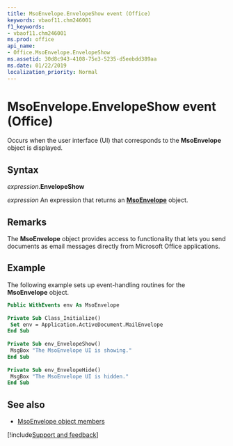 ```yaml
---
title: MsoEnvelope.EnvelopeShow event (Office)
keywords: vbaof11.chm246001
f1_keywords:
- vbaof11.chm246001
ms.prod: office
api_name:
- Office.MsoEnvelope.EnvelopeShow
ms.assetid: 30d8c943-4108-75e3-5235-d5eebdd389aa
ms.date: 01/22/2019
localization_priority: Normal
---
```



# MsoEnvelope.EnvelopeShow event (Office)

Occurs when the user interface (UI) that corresponds to the **MsoEnvelope** object is displayed.


## Syntax

_expression_.**EnvelopeShow**

_expression_ An expression that returns an **[MsoEnvelope](Office.MsoEnvelope.md)** object.


## Remarks

The **MsoEnvelope** object provides access to functionality that lets you send documents as email messages directly from Microsoft Office applications.


## Example

The following example sets up event-handling routines for the **MsoEnvelope** object.


```vb
Public WithEvents env As MsoEnvelope 
 
Private Sub Class_Initialize() 
 Set env = Application.ActiveDocument.MailEnvelope 
End Sub 
 
Private Sub env_EnvelopeShow() 
 MsgBox "The MsoEnvelope UI is showing." 
End Sub 
 
Private Sub env_EnvelopeHide() 
 MsgBox "The MsoEnvelope UI is hidden." 
End Sub 

```


## See also

- [MsoEnvelope object members](overview/library-reference/msoenvelope-members-office.md)




[!include[Support and feedback](~/includes/feedback-boilerplate.md)]


